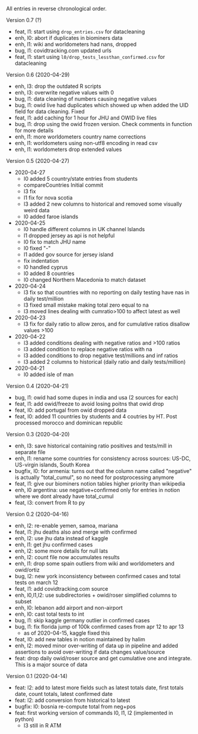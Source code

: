 All entries in reverse chronological order.


Version 0.7 (?)

- feat, l1: start using `drop_entries.csv` for datacleaning
- enh, l0: abort if duplicates in biominers data
- enh, l1: wiki and worldometers had nans, dropped
- bug, l1: covidtracking.com updated urls
- feat, l1: start using `l0/drop_tests_lessthan_confirmed.csv` for datacleaning


Version 0.6 (2020-04-29)

- enh, l3: drop the outdated R scripts
- enh, l3: overwrite negative values with 0
- bug, l1: data cleaning of numbers causing negative values
- bug, l1: owid live had duplicates which showed up when added the UID field for data cleaning. Fixed
- feat, l1: add caching for 1 hour for JHU and OWID live files
- bug, l1: drop using the owid frozen version. Check comments in function for more details
- enh, l1: more worldometers country name corrections
- enh, l1: worldometers using non-utf8 encoding in read csv
- enh, l1: worldometers drop extended values


Version 0.5 (2020-04-27)

- 2020-04-27
	- l0 added 5 country/state entries from students
  - compareCountries Initial commit
  - l3 fix
  - l1 fix for nova scotia
  - l3 added 2 new columns to historical and removed some visually weird data
  - l0 added faroe islands
- 2020-04-25
  - l0 handle different columns in UK channel Islands
  - l1 dropped jersey as api is not helpful
  - l0 fix to match JHU name
  - l0 fixed "-"
  - l1 added gov source for jersey island
  - fix indentation
  - l0 handled cyprus
  - l0 added 8 countries
  - l0 changed Northern Macedonia to match dataset
- 2020-04-24
  - l3 fix so that countries with no reporting on daily testing have nas in daily test/million
  - l3 fixed small mistake making total zero equal to na
  - l3 moved lines dealing with cumratio>100 to affect latest as well
- 2020-04-23
  - l3 fix for daily ratio to allow zeros, and for cumulative ratios disallow values >100
- 2020-04-22
  - l3 added conditions dealing with negative ratios and >100 ratios
  - l3 added condition to replace negative ratios with na
  - l3 added conditions to drop negative test/millions and inf ratios
  - l3 added 2 columns to historical (daily ratio and daily tests/million)
- 2020-04-21
  - l0 added isle of man



Version 0.4 (2020-04-21)

- bug, l1: owid had some dupes in india and usa (2 sources for each)
- feat, l1: add owid/freeze to avoid losing poitns that owid drop
- feat, l0: add portugal from owid dropped data
- feat, l0: added 11 countries by students and 4 coutries by HT. Post processed morocco and dominican republic


Version 0.3 (2020-04-20)

- enh, l3: save historical containing ratio positives and tests/mill in separate file
- enh, l1: rename some countries for consistency across sources: US-DC, US-virgin islands, South Korea
- bugfix, l0: for armenia: turns out that the column name called "negative" is actually "total_cumul", so no need for postprocessing anymore
- feat, l1: give our biominers notion tables higher priority than wikipedia
- enh, l0 argentina: use negative+confirmed only for entries in notion where we dont already have total_cumul
- feat, l3: convert from R to py


Version 0.2 (2020-04-16)

- enh, l2: re-enable yemen, samoa, mariana
- feat, l1: jhu deaths also and merge with confirmed
- enh, l2: use jhu data instead of kaggle
- enh, l1: get jhu confirmed cases
- enh, l2: some more details for null lats
- enh, l2: count file now accumulates results
- enh, l1: drop some spain outliers from wiki and worldometers and owid/ortiz
- bug, l2: new york inconsistency between confirmed cases and total tests on march 12
- feat, l1: add covidtracking.com source
- enh, l0,l1,l2: use subdirectories + owid/roser simplified columns to subset
- enh, l0: lebanon add airport and non-airport
- enh, l0: cast total tests to int
- bug, l1: skip kaggle germany outlier in confirmed cases
- bug, l1: fix florida jump of 100k confirmed cases from apr 12 to apr 13
  - as of 2020-04-15, kaggle fixed this
- feat, l0: add new tables in notion maintained by halim
- enh, l2: moved minor over-writing of data up in pipeline and added assertions to avoid over-writing if data changes value/source
- feat: drop daily owid/roser source and get cumulative one and integrate. This is a major source of data


Version 0.1 (2020-04-14)

- feat: l2: add to latest more fields such as latest totals date, first totals date, count totals, latest confirmed date
- feat: l2: add conversion from historical to latest
- bugfix: l0: bosnia re-compute total from neg+pos
- feat: first working version of commands l0, l1, l2 (implemented in python)
  - l3 still in R ATM
